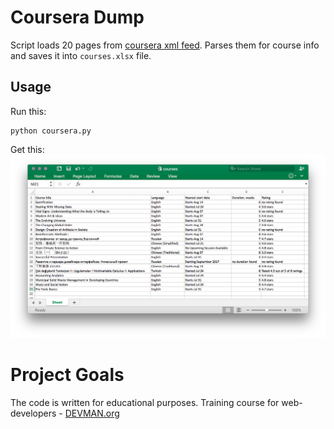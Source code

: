 # Coursera Dump

Script loads 20 pages from [coursera xml feed](https://www.coursera.org/sitemap~www~courses.xml). Parses them for course info and saves it into `courses.xlsx` file.

## Usage
Run this:
```
python coursera.py
```

Get this:
![Output example](output.png)

# Project Goals

The code is written for educational purposes. Training course for web-developers - [DEVMAN.org](https://devman.org)
